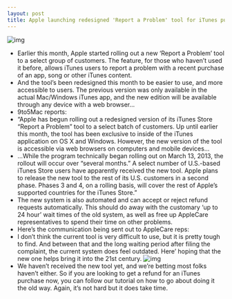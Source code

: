 ```yaml
---
layout: post
title: Apple launching redesigned 'Report a Problem' tool for iTunes purchases
---
```

![img](http://media.idownloadblog.com/wp-content/uploads/2013/03/report-a-problem.png)
* Earlier this month, Apple started rolling out a new ‘Report a Problem’ tool to a select group of customers. The feature, for those who haven’t used it before, allows iTunes users to report a problem with a recent purchase of an app, song or other iTunes content.
* And the tool’s been redesigned this month to be easier to use, and more accessible to users. The previous version was only available in the actual Mac/Windows iTunes app, and the new edition will be available through any device with a web browser…
* 9to5Mac reports:
* “Apple has begun rolling out a redesigned version of its iTunes Store “Report a Problem” tool to a select batch of customers. Up until earlier this month, the tool has been exclusive to inside of the iTunes application on OS X and Windows. However, the new version of the tool is accessible via web browsers on computers and mobile devices…
* …While the program technically began rolling out on March 13, 2013, the rollout will occur over “several months.” A select number of U.S.-based iTunes Store users have apparently received the new tool. Apple plans to release the new tool to the rest of its U.S. customers in a second phase. Phases 3 and 4, on a rolling basis, will cover the rest of Apple’s supported countries for the iTunes Store.”
* The new system is also automated and can accept or reject refund requests automatically. This should do away with the customary ‘up to 24 hour’ wait times of the old system, as well as free up AppleCare representatives to spend their time on other problems.
* Here’s the communication being sent out to AppleCare reps:
* I don’t think the current tool is very difficult to use, but it is pretty tough to find. And between that and the long waiting period after filing the complaint, the current system does feel outdated. Here’ hoping that the new one helps bring it into the 21st century.
![img](http://media.idownloadblog.com/wp-content/uploads/2013/03/itunes2.png)
* We haven’t received the new tool yet, and we’re betting most folks haven’t either. So if you are looking to get a refund for an iTunes purchase now, you can follow our tutorial on how to go about doing it the old way. Again, it’s not hard but it does take time.

